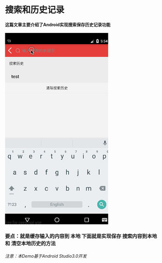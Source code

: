 #     搜索和历史记录
#### 这篇文章主要介绍了Android实现搜索保存历史记录功能
![image](201638170329423.gif)
### 要点：就是缓存输入的内容到 本地 下面就是实现保存 搜索内容到本地 和 清空本地历史的方法
###### 注意：本Demo基于Android Studio3.0开发